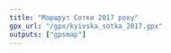 ```yaml
---
title: "Маршрут Сотки 2017 року"
gpx_url: "/gpx/kyivska_sotka_2017.gpx"
outputs: ["gpsmap"]
---
```


